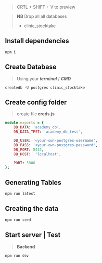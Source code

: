 > CRTL + SHIFT + V to preview

> **NB** Drop all all databases
> - clinic_stocktake

## Install dependencies
```
npm i

```

## Create Database
> Using your ***terminal*** / ***CMD***
```
createdb -U postgres clinic_stocktake

```

## Create config folder
> create file **creds.js**
```ruby
module.exports = {
    DB_DATA: 'academy_db',
    DB_DATA_TEST: 'academy_db_test', 

    DB_USER: '<your-own-postgres-username',
    DB_PASS: '<your-own-postgres-password',
    DB_PORT: 5432,
    DB_HOST:  'localhost',    

    PORT: 3000
};
```
## Generating Tables
```ruby 
npm run latest
```

## Creating the data
```ruby
npm run seed
```

## Start server | Test
> **Backend**
```
npm run dev

```
